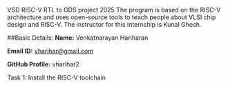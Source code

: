 VSD RISC-V RTL to GDS project 2025
The program is based on the RISC-V architecture and uses open-source tools to teach people about VLSI chip design and RISC-V. The instructor for this internship is Kunal Ghosh.

##Basic Details:
**Name:** Venkatnarayan Hariharan

**Email ID:** vharihar@gmail.com

**GitHub Profile:** vharihar2

Task 1: Install the RISC-V toolchain
